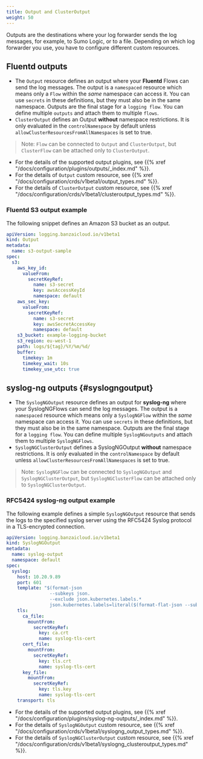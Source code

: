 ```yaml
---
title: Output and ClusterOutput
weight: 50
---
```


Outputs are the destinations where your log forwarder sends the log messages, for example, to Sumo Logic, or to a file. Depending on which log forwarder you use, you have to configure different custom resources.

## Fluentd outputs

- The `Output` resource defines an output where your **Fluentd** Flows can send the log messages. The output is a `namespaced` resource which means only a `Flow` within the *same* namespace can access it. You can use `secrets` in these definitions, but they must also be in the same namespace.
Outputs are the final stage for a `logging flow`. You can define multiple `outputs` and attach them to multiple `flows`.
- `ClusterOutput` defines an Output **without** namespace restrictions. It is only evaluated in the `controlNamespace` by default unless `allowClusterResourcesFromAllNamespaces` is set to true.

> Note: `Flow` can be connected to `Output` and `ClusterOutput`, but `ClusterFlow` can be attached only to `ClusterOutput`.

- For the details of the supported output plugins, see {{% xref "/docs/configuration/plugins/outputs/_index.md" %}}.
- For the details of `Output` custom resource, see {{% xref "/docs/configuration/crds/v1beta1/output_types.md" %}}.
- For the details of `ClusterOutput` custom resource, see {{% xref "/docs/configuration/crds/v1beta1/clusteroutput_types.md" %}}.

### Fluentd S3 output example

The following snippet defines an Amazon S3 bucket as an output.

```yaml
apiVersion: logging.banzaicloud.io/v1beta1
kind: Output
metadata:
  name: s3-output-sample
spec:
  s3:
    aws_key_id:
      valueFrom:
        secretKeyRef:
          name: s3-secret
          key: awsAccessKeyId
          namespace: default
    aws_sec_key:
      valueFrom:
        secretKeyRef:
          name: s3-secret
          key: awsSecretAccessKey
          namespace: default
    s3_bucket: example-logging-bucket
    s3_region: eu-west-1
    path: logs/${tag}/%Y/%m/%d/
    buffer:
      timekey: 1m
      timekey_wait: 10s
      timekey_use_utc: true
```

## syslog-ng outputs {#syslogngoutput}

- The `SyslogNGOutput` resource defines an output for **syslog-ng** where your SyslogNGFlows can send the log messages. The output is a `namespaced` resource which means only a `SyslogNGFlow` within the *same* namespace can access it. You can use `secrets` in these definitions, but they must also be in the same namespace.
Outputs are the final stage for a `logging flow`. You can define multiple `SyslogNGoutputs` and attach them to multiple `SyslogNGFlows`.
- `SyslogNGClusterOutput` defines a SyslogNGOutput **without** namespace restrictions. It is only evaluated in the `controlNamespace` by default unless `allowClusterResourcesFromAllNamespaces` is set to true.

> Note: `SyslogNGFlow` can be connected to `SyslogNGOutput` and `SyslogNGClusterOutput`, but `SyslogNGClusterFlow` can be attached only to `SyslogNGClusterOutput`.

### RFC5424 syslog-ng output example

The following example defines a simple `SyslogNGOutput` resource that sends the logs to the specified syslog server using the RFC5424 Syslog protocol in a TLS-encrypted connection.

```yaml
apiVersion: logging.banzaicloud.io/v1beta1
kind: SyslogNGOutput
metadata:
  name: syslog-output
  namespace: default
spec:
  syslog:
    host: 10.20.9.89
    port: 601
    template: "$(format-json
                --subkeys json.
                --exclude json.kubernetes.labels.*
                json.kubernetes.labels=literal($(format-flat-json --subkeys json.kubernetes.labels.)))\n"
    tls:
      ca_file:
        mountFrom:
          secretKeyRef:
            key: ca.crt
            name: syslog-tls-cert
      cert_file:
        mountFrom:
          secretKeyRef:
            key: tls.crt
            name: syslog-tls-cert
      key_file:
        mountFrom:
          secretKeyRef:
            key: tls.key
            name: syslog-tls-cert
    transport: tls
```

- For the details of the supported output plugins, see {{% xref "/docs/configuration/plugins/syslog-ng-outputs/_index.md" %}}.
- For the details of `SyslogNGOutput` custom resource, see {{% xref "/docs/configuration/crds/v1beta1/syslogng_output_types.md" %}}.
- For the details of `SyslogNGClusterOutput` custom resource, see {{% xref "/docs/configuration/crds/v1beta1/syslogng_clusteroutput_types.md" %}}.
